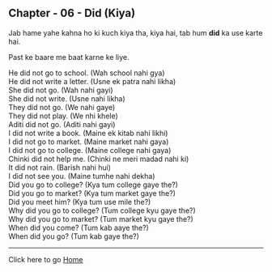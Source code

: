 ## Chapter - 06 - Did (Kiya)

Jab hame yahe kahna ho ki kuch kiya tha, kiya hai, tab hum **did** ka use karte hai.

Past ke baare me baat karne ke liye.

He did not go to school. (Wah school nahi gya)<br>
He did not write a letter. (Usne ek patra nahi likha)<br>
She did not go. (Wah nahi gayi)<br>
She did not write. (Usne nahi likha)<br>
They did not go. (We nahi gaye)<br>
They did not play. (We nhi khele)<br>
Aditi did not go. (Aditi nahi gayi)<br>
I did not write a book. (Maine ek kitab nahi likhi)<br>
I did not go to market. (Maine market nahi gaya)<br>
I did not go to college. (Maine college nahi gaya)<br>
Chinki did not help me. (Chinki ne meri madad nahi ki)<br>
It did not rain. (Barish nahi hui)<br>
I did not see you. (Maine tumhe nahi dekha)<br>
Did you go to college? (Kya tum college gaye the?)<br>
Did you go to market? (Kya tum market gaye the?)<br>
Did you meet him? (Kya tum use mile the?)<br>
Why did you go to college? (Tum college kyu gaye the?)<br>
Why did you go to market? (Tum market kyu gaye the?)<br>
When did you come? (Tum kab aaye the?)<br>
When did you go? (Tum kab gaye the?)<br>

---

Click here to go [Home](/courses/english/readme.md)